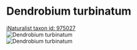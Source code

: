 
Dendrobium turbinatum
=====================
  
[iNaturalist taxon id: 975027](https://www.inaturalist.org/taxa/975027)  
![Dendrobium turbinatum](https://inaturalist-open-data.s3.amazonaws.com/photos/185642351/medium.jpeg)  
![Dendrobium turbinatum](https://inaturalist-open-data.s3.amazonaws.com/photos/185642356/medium.jpeg)